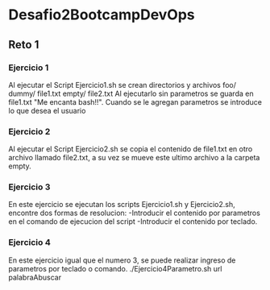 # Desafio2BootcampDevOps

## Reto 1

### Ejercicio 1
Al ejecutar el Script Ejercicio1.sh se crean directorios y archivos 
foo/
    dummy/
            file1.txt
    empty/
            file2.txt
Al ejecutarlo sin parametros se guarda en file1.txt "Me encanta bash!!".
Cuando se le agregan parametros se introduce lo que desea el usuario

### Ejercicio 2
Al ejecutar el Script Ejercicio2.sh se copia el contenido de file1.txt en 
otro archivo llamado file2.txt, a su vez se mueve este ultimo archivo a la 
carpeta empty.

### Ejercicio 3
En este ejercicio se ejecutan los scripts Ejercicio1.sh y Ejercicio2.sh,
encontre dos formas de resolucion:
    -Introducir el contenido por parametros en el comando de ejecucion
        del script
    -Introducir el contenido por teclado.

### Ejercicio 4
En este ejercicio igual que el numero 3, se puede realizar ingreso de parametros
por teclado o comando.
./Ejercicio4Parametro.sh url palabraAbuscar
